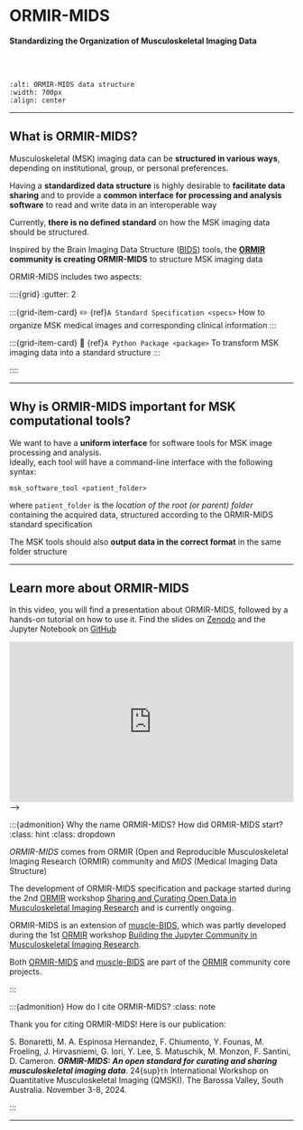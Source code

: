 # ORMIR-MIDS
**Standardizing the Organization of Musculoskeletal Imaging Data**
<!-- ---
title: ORMIR-MIDS
subtitle: Standardizing the organization of musculoskeletal imaging data
authors:
  - name: The ORMIR community
    email: ormircommunity@gmail.com
license: CC-BY-4.0
keywords: MSK data, MSK imaging, ORMIR community, BIDS

--- -->

<br>
<br>

```{image} ./figures/ORMIR-MIDS_figure.png
:alt: ORMIR-MIDS data structure
:width: 700px
:align: center
```

---


## What is ORMIR-MIDS?

Musculoskeletal (MSK) imaging data can be **structured in various ways**, depending on institutional, group, or personal preferences. 

Having a **standardized data structure** is highly desirable to **facilitate data sharing** and to provide a **common interface for processing and analysis software** to read and write data in an interoperable way 

Currently, **there is no defined standard** on how the MSK imaging data should be structured. 

Inspired by the Brain Imaging Data Structure ([BIDS](https://bids.neuroimaging.io/index.html)) tools, the **[ORMIR](https://www.ormir.org/) community is creating ORMIR-MIDS** to structure MSK imaging data


ORMIR-MIDS includes two aspects:


::::{grid}
:gutter: 2

:::{grid-item-card} ✏️ {ref}`A Standard Specification <specs>`
How to organize MSK medical images and corresponding clinical information
:::

:::{grid-item-card} 🚀 {ref}`A Python Package <package>`
To transform MSK imaging data into a standard structure
:::

::::


---

## Why is ORMIR-MIDS important for MSK computational tools?


We want to have a **uniform interface** for software tools for MSK image processing and analysis.   
Ideally, each tool will have a command-line interface with the following syntax:

```
msk_software_tool <patient_folder>
```
where `patient_folder` is the *location of the root (or parent) folder* containing the acquired data, structured according to the ORMIR-MIDS standard specification

The MSK tools should also **output data in the correct format** in the same folder structure

---

## Learn more about ORMIR-MIDS

In this video, you will find a presentation about ORMIR-MIDS, followed by a hands-on tutorial on how to use it.
Find the slides on [Zenodo](www.doi.org/10.5281/zenodo.15488134) and the Jupyter Notebook on [GitHub](https://github.com/ormir-mids/ormir-mids/blob/main/jupyter/ormir-mids-dcm2omids.ipynb)

<div style="position: relative; padding-bottom: 56.25%; height: 0; overflow: hidden; max-width: 100%; height: auto;">
       <iframe src="https://www.youtube.com/embed/MpF3J07TcG8" frameborder="0" allowfullscreen style="position: absolute; top: 0; left: 0; width: 100%; height: 100%;"></iframe>
   </div> -->


:::{admonition} Why the name ORMIR-MIDS? How did ORMIR-MIDS start?
:class: hint
:class: dropdown

*ORMIR-MIDS* comes from ORMIR (Open and Reproducible Musculoskeletal Imaging Research (ORMIR) community and *MIDS*  (Medical Imaging Data Structure)

The development of ORMIR-MIDS specification and package started during the 2nd [ORMIR](https://ormircommunity.github.io/) workshop [Sharing and Curating Open Data in Musculoskeletal Imaging Research](https://github.com/ORMIRcommunity/2024_2nd_ORMIR_WS/blob/main/README.md) and is currently ongoing. 

ORMIR-MIDS is an extension of [muscle-BIDS](https://github.com/muscle-bids/muscle-bids), which was partly developed during the 1st [ORMIR](https://ormircommunity.github.io/) workshop [Building the Jupyter Community in Musculoskeletal Imaging Research](https://github.com/JCMSK/2022_JCW/blob/main/README.md). 

Both [ORMIR-MIDS](https://github.com/ormir-mids/ormir-mids) and [muscle-BIDS](https://github.com/muscle-bids/muscle-bids) are part of the [ORMIR](https://ormircommunity.github.io/) community core projects.

:::


:::{admonition} How do I cite ORMIR-MIDS?
:class: note

Thank you for citing ORMIR-MIDS! Here is our publication:

S. Bonaretti, M. A. Espinosa Hernandez, F. Chiumento, Y. Founas, M. Froeling, J. Hirvasniemi, G. Iori, Y. Lee, S. Matuschik, M. Monzon, F. Santini, D. Cameron. ***ORMIR-MIDS: An open standard for curating and sharing musculoskeletal imaging data***. 24{sup}`th` International Workshop on Quantitative Musculoskeletal Imaging (QMSKI). The Barossa Valley, South Australia. November 3-8, 2024. 

:::

---
